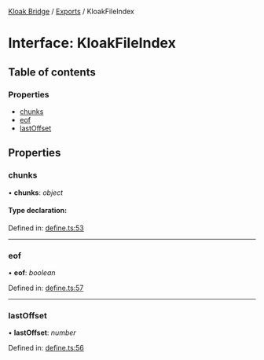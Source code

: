 [Kloak Bridge](../README.md) / [Exports](../modules.md) / KloakFileIndex

# Interface: KloakFileIndex

## Table of contents

### Properties

- [chunks](kloakfileindex.md#chunks)
- [eof](kloakfileindex.md#eof)
- [lastOffset](kloakfileindex.md#lastoffset)

## Properties

### chunks

• **chunks**: *object*

#### Type declaration:

Defined in: [define.ts:53](https://github.com/CoNET-project/kloak-bridge/blob/fe47ec7/src/define.ts#L53)

___

### eof

• **eof**: *boolean*

Defined in: [define.ts:57](https://github.com/CoNET-project/kloak-bridge/blob/fe47ec7/src/define.ts#L57)

___

### lastOffset

• **lastOffset**: *number*

Defined in: [define.ts:56](https://github.com/CoNET-project/kloak-bridge/blob/fe47ec7/src/define.ts#L56)
